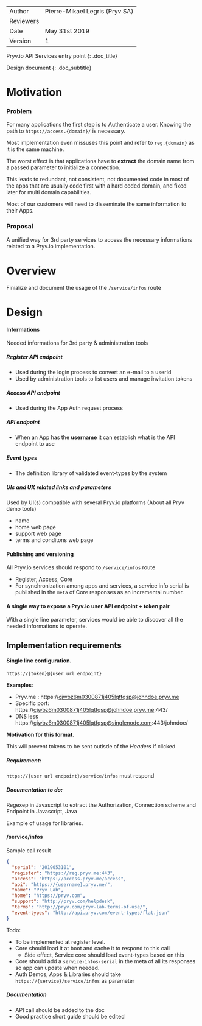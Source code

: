 |         |                       |
| ------- | --------------------- |
| Author  | Pierre-Mikael Legris (Pryv SA) |
| Reviewers |  |
| Date    | May 31st 2019         |
| Version | 1                     |

Pryv.io API Services entry point
{: .doc_title} 

Design document
{: .doc_subtitle} 

# Motivation

### Problem

For many applications the first step is to Authenticate a user. Knowing the path to `https://access.{domain}/` is necessary. 

Most implementation even missuses this point and refer to `reg.{domain}` as it is the same machine. 

The worst effect is that applications have to **extract** the domain name from a passed parameter to initialize a connection. 

This leads to redundant, not consistent, not documented code in most of the apps that are usually code first with a hard coded domain, and fixed later for multi domain capabilities.

Most of our customers will need to disseminate the same information to their Apps.

### Proposal

A unified way for 3rd party services to access the necessary informations related to a Pryv.io implementation. 

# Overview

Finialize and document the usage of the `/service/infos` route

# Design

#### Informations

Needed informations for 3rd party & administration tools

##### Register API endpoint

- Used during the login process to convert an e-mail to a userId
- Used by administration tools to list users and manage invitation tokens

##### Access API endpoint

- Used during the App Auth request process

##### API endpoint

- When an App has the **username** it can establish what is the API endpoint to use

##### Event types

- The definition library of validated event-types by the system

##### UIs and UX related links and parameters

Used by UI(s) compatible with several Pryv.io platforms (About all Pryv demo tools)

- name
- home web page 
- support web page
- terms and conditons web page

#### Publishing and versioning

All Pryv.io services should respond to `/service/infos` route

- Register, Access, Core
- For synchronization among apps and services, a service info serial is published in the `meta` of Core responses as an incremental number.

#### A single way to expose a Pryv.io user API endpoint + token pair

With a single line parameter, services would be able to discover all the needed informations to operate. 


## Implementation requirements

#### Single line configuration.

`https://{token}@{user url endpoint}`

**Examples**: 

- Pryv.me : https://cjwbz6m0300871j405lqtfqsp@johndoe.pryv.me
- Specific port: https://cjwbz6m0300871j405lqtfqsp@johndoe.pryv.me:443/
- DNS less https://cjwbz6m0300871j405lqtfqsp@singlenode.com:443/johndoe/

**Motivation for this format**.

This will prevent tokens to be sent outisde of the *Headers* if clicked

##### Requirement:

`https://{user url endpoint}/service/infos` must respond 

##### Documentation to do:

Regexep in Javascript to extract the Authorization, Connection scheme and Endpoint in Javascript, Java

Example of usage for libraries.

#### /service/infos

Sample call result

```json
{
  "serial": "2019053101",
  "register": "https://reg.pryv.me:443",
  "access": "https://access.pryv.me/access",
  "api": "https://{username}.pryv.me/",
  "name": "Pryv Lab",
  "home": "https://pryv.com",
  "support": "http://pryv.com/helpdesk",
  "terms": "http://pryv.com/pryv-lab-terms-of-use/",
  "event-types": "http://api.pryv.com/event-types/flat.json"
}
```

Todo:

- To be implemented at register level.
- Core should load it at boot and cache it to respond to this call
  - Side effect, Service core should load event-types based on this
- Core should add a `service-infos-serial` in the meta of all its responses so app can update when needed. 
- Auth Demos, Apps & Libraries should take `https://{service}/service/infos` as parameter

##### Documentation

- API call should be added to the doc
- Good practice short guide should be edited